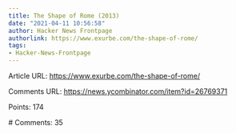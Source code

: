 ```yaml
---
title: The Shape of Rome (2013)
date: "2021-04-11 10:56:58"
author: Hacker News Frontpage
authorlink: https://www.exurbe.com/the-shape-of-rome/
tags:
- Hacker-News-Frontpage
---
```


<p>Article URL: <a href="https://www.exurbe.com/the-shape-of-rome/">https://www.exurbe.com/the-shape-of-rome/</a></p>
<p>Comments URL: <a href="https://news.ycombinator.com/item?id=26769371">https://news.ycombinator.com/item?id=26769371</a></p>
<p>Points: 174</p>
<p># Comments: 35</p>
